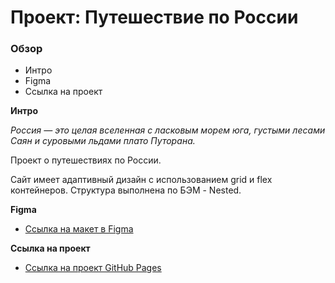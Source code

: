 # Проект: Путешествие по России

### Обзор
* Интро
* Figma
* Ссылка на проект

**Интро**

_Россия — это целая вселенная с ласковым морем юга, густыми лесами Саян и суровыми льдами плато Путорана._

Проект о путешествиях по России.

Сайт имеет адаптивный дизайн с использованием grid и flex контейнеров. Структура выполнена по БЭМ - Nested.

**Figma**

* [Ссылка на макет в Figma](https://www.figma.com/file/5S2WSbEFL6awjVWJ0NWL8Q/Sprint-3_-Russia-_-desktop-mobile?node-id=28503%3A0)

**Ссылка на проект**

* [Ссылка на проект GitHub Pages](https://videohive.github.io/russian-travel/)
